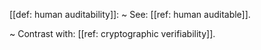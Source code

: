[[def: human auditability]]:
~ See: [[ref: human auditable]].

~ Contrast with: [[ref: cryptographic verifiability]].



